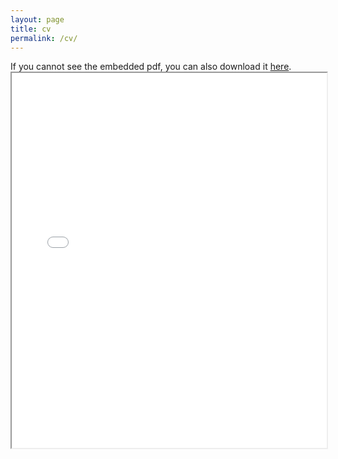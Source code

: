 ```yaml
---
layout: page
title: cv
permalink: /cv/
---
```


<p> If you cannot see the embedded pdf, you can also download it <a href="/ext-files/pdfs/cvHugoLhuillier.pdf"> here</a>.

<iframe src="/ext-files/pdfs/cvHugoLhuillier.pdf" width="100%" height="600em">
